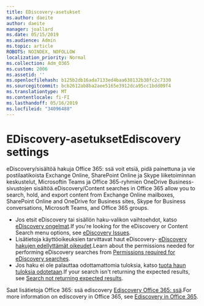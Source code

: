 ```yaml
---
title: EDiscovery-asetukset
ms.author: daeite
author: daeite
manager: joallard
ms.date: 05/15/2019
ms.audience: Admin
ms.topic: article
ROBOTS: NOINDEX, NOFOLLOW
localization_priority: Normal
ms.collection: Adm_O365
ms.custom: 2006
ms.assetid: ''
ms.openlocfilehash: b125b2db16ada7133ed4baa638132b38fc2c7330
ms.sourcegitcommit: bcb2612ab8ba2aee5165e3912dca95cc1bdd09f4
ms.translationtype: MT
ms.contentlocale: fi-FI
ms.lasthandoff: 05/16/2019
ms.locfileid: "34096488"
---
```

# <a name="ediscovery-settings"></a><span data-ttu-id="1438e-102">EDiscovery-asetukset</span><span class="sxs-lookup"><span data-stu-id="1438e-102">Ediscovery settings</span></span>

<span data-ttu-id="1438e-103">eDiscovery/sisältöä hakuja Office 365: ssä voit etsiä, pidä painettuna ja vie postilaatikoista Exchange Online, SharePoint Online ja Skype liiketoiminnan keskustelut, Microsoftin Teams ja Office 365-ryhmien OneDrive Business-sivustojen sisältöä.</span><span class="sxs-lookup"><span data-stu-id="1438e-103">eDiscovery/Content searches in Office 365 allow you to search, hold, and export content from Exchange Online mailboxes, SharePoint Online and OneDrive for Business sites, Skype for Business conversations, Microsoft Teams, and Office 365 groups.</span></span>

- <span data-ttu-id="1438e-104">Jos etsit eDiscovery tai sisällön haku-valikon vaihtoehdot, katso [eDiscovery ongelmat](https://docs.microsoft.com/en-us/alchemyinsights/ediscovery-issues).</span><span class="sxs-lookup"><span data-stu-id="1438e-104">If you're looking for the eDiscovery or Content Search menu options, see [eDiscovery Issues](https://docs.microsoft.com/en-us/alchemyinsights/ediscovery-issues).</span></span>
- <span data-ttu-id="1438e-105">Lisätietoja käyttöoikeuksien tarvittavat haut eDiscovery- [eDiscovery hakujen edellyttämät oikeudet](https://docs.microsoft.com/en-us/alchemyinsights/permissions-required-for-ediscovery-searches).</span><span class="sxs-lookup"><span data-stu-id="1438e-105">Learn about the permissions needed for performing eDiscovery searches from [Permissions required for eDiscovery searches](https://docs.microsoft.com/en-us/alchemyinsights/permissions-required-for-ediscovery-searches).</span></span>
- <span data-ttu-id="1438e-106">Jos haku ei ole palauttaa odottamattomia tuloksia, katso [tuota haun tuloksia odotetaan](https://docs.microsoft.com/en-us/alchemyinsights/search-not-returning-expected-results).</span><span class="sxs-lookup"><span data-stu-id="1438e-106">If your search isn't returning the expected results, see [Search not returning expected results](https://docs.microsoft.com/en-us/alchemyinsights/search-not-returning-expected-results).</span></span>

<span data-ttu-id="1438e-107">Saat lisätietoja Office 365: ssä ediscovery [Ediscovery Office 365: ssä](https://docs.microsoft.com/en-us/office365/securitycompliance/ediscovery).</span><span class="sxs-lookup"><span data-stu-id="1438e-107">For more information on ediscovery in Office 365, see [Ediscovery in Office 365](https://docs.microsoft.com/en-us/office365/securitycompliance/ediscovery).</span></span>
